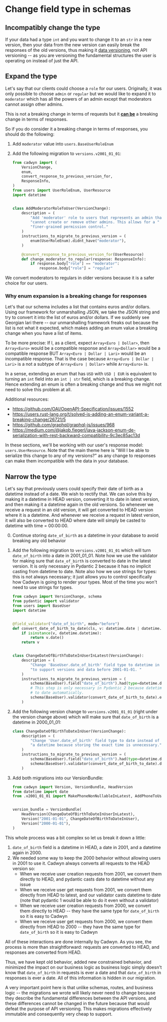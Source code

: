 # Change field type in schemas

## Incompatibly change the type

If your data had a type `int` and you want to change it to an `str` in a new version, then your data from the new version can easily break the responses of the old versions, thus making it [data versioning](../../concepts/beware_of_data_versioning.md), not API versioning -- as you are versioning the fundamental structures the user is operating on instead of just the API.

## Expand the type

Let's say that our clients could choose a `role` for our users. Originally, it was only possible to choose `admin` or `regular` but we would like to expand it to `moderator` which has all the powers of an admin except that moderators cannot assign other admins.

This is not a breaking change in terms of requests but it [**can be**](#why-enum-expansion-is-a-breaking-change-for-responses) a breaking change in terms of responses.

So if you do consider it a breaking change in terms of responses, you should do the following:

1. Add `moderator` value into `users.BaseUserRoleEnum`
2. Add the following migration to `versions.v2001_01_01`:

    ```python
    from cadwyn import (
        VersionChange,
        enum,
        convert_response_to_previous_version_for,
        ResponseInfo,
    )
    from users import UserRoleEnum, UserResource
    import datetime


    class AddModeratorRoleToUser(VersionChange):
        description = (
            "Add 'moderator' role to users that represents an admin that "
            "cannot create or remove other admins. This allows for a "
            "finer-grained permission control."
        )
        instructions_to_migrate_to_previous_version = (
            enum(UserRoleEnum).didnt_have("moderator"),
        )

        @convert_response_to_previous_version_for(UserResource)
        def change_moderator_to_regular(response: ResponseInfo):
            if response.body["role"] == "moderator":
                response.body["role"] = "regular"
    ```

We convert moderators to regulars in older versions because it is a safer choice for our users.

### Why enum expansion is a breaking change for responses

Let's that our schema includes a list that contains euros and/or dollars. Using our framework for unmarshalling JSON, we take the JSON string and try to convert it into the list of euros and/or dollars. If we suddenly see Georgian lari there -- our unmarshalling framework freaks out because the list is not what it expected, which makes adding an enum value a breaking change when you have a list of items.

To be more precise: If I, as a client, expect `Array<Euro | Dollar>`, then `Array<Euro>` would be a compatible response and `Array<Dollar>` would be a compatible response BUT `Array<Euro | Dollar | Lari>` would be an incompatible response.
That is the case because `Array<Euro | Dollar | Lari>` is a not a subtype of `Array<Euro | Dollar>` while `Array<Euro>` is.

In a sense, extending an enum that has `USD` with `USD | EUR` is equivalent to turning an `int` field into an `int | str` field, which is a breaking change. Hence extending an enum is often a breaking change and thus we might not need to solve this problem at all.

Additional resources:

* <https://github.com/OAI/OpenAPI-Specification/issues/1552>
* <https://users.rust-lang.org/t/solved-is-adding-an-enum-variant-a-breaking-change/26721/5>
* <https://github.com/graphql/graphql-js/issues/968>
* <https://medium.com/@jakob.fiegerl/java-jackson-enum-de-serialization-with-rest-backward-compatibility-9c3ec85ac13d>

In these sections, we'll be working with our user's response model: `users.UserResource`. Note that the main theme here is "Will I be able to serialize this change to any of my versions?" as any change to responses can make them incompatible with the data in your database.

## Narrow the type

Let's say that previously users could specify their date of birth as a datetime instead of a date. We wish to rectify that. We can solve this by making it a datetime in HEAD version, converting it to date in latest version, and then making it a datetime again in the old versions. So whenever we receive a request in an old version, it will get converted to HEAD version where it is a datetime. And whenever we receive a request in latest version, it will also be converted to HEAD where date will simply be casted to datetime with time = 00:00:00.

0. Continue storing `date_of_birth` as a datetime in your database to avoid breaking any old behavior
1. Add the following migration to `versions.v2001_01_01` which will turn `date_of_birth` into a date in 2001_01_01. Note how we use the validator for making sure that `date_of_birth` is converted to date in the latest version. It is only necessary in Pydantic 2 because it has no implicit casting from datetime to date. Note also how we use strings for types: this is not always necessary; it just allows you to control specifically how Cadwyn is going to render your types. Most of the time you won't need to use strings for types.

    ```python
    from cadwyn import VersionChange, schema
    from pydantic import validator
    from users import BaseUser
    import datetime


    @field_validator("date_of_birth", mode="before")
    def convert_date_of_birth_to_date(cls, v: datetime.date | datetime.datetime):
        if isinstance(v, datetime.datetime):
            return v.date()
        return v


    class ChangeDateOfBirthToDateInUserInLatest(VersionChange):
        description = (
            "Change 'BaseUser.date_of_birth' field type to datetime in HEAD "
            "to support versions and data before 2001-01-01. "
        )
        instructions_to_migrate_to_previous_version = (
            schema(BaseUser).field("date_of_birth").had(type=datetime.date),
            # This step is only necessary in Pydantic 2 because datetime won't be converted
            # to date automatically.
            schema(BaseUser).validator(convert_date_of_birth_to_date).existed,
        )
    ```

2. Add the following version change to `versions.v2001_01_01` (right under the version change above) which will make sure that `date_of_birth` is a datetime in 2000_01_01:

    ```python
    class ChangeDateOfBirthToDateInUser(VersionChange):
        description = (
            "Change 'User.date_of_birth' field type to date instead of "
            "a datetime because storing the exact time is unnecessary."
        )
        instructions_to_migrate_to_previous_version = (
            schema(BaseUser).field("date_of_birth").had(type=datetime.datetime),
            schema(BaseUser).validator(convert_date_of_birth_to_date).didnt_exist,
        )
    ```

3. Add both migrations into our VersionBundle:

    ```python
    from cadwyn import Version, VersionBundle, HeadVersion
    from datetime import date
    from .v2001_01_01 import MakePhoneNonNullableInLatest, AddPhoneToUser


    version_bundle = VersionBundle(
        HeadVersion(ChangeDateOfBirthToDateInUserInLatest),
        Version("2001-01-01", ChangeDateOfBirthToDateInUser),
        Version("2000-01-01"),
    )
    ```

This whole process was a bit complex so let us break it down a little:

1. `date_of_birth` field is a datetime in HEAD, a date in 2001, and a datetime again in 2000.
2. We needed some way to keep the 2000 behavior without allowing users in 2001 to use it. Cadwyn always converts all requests to the HEAD version so:
    * When we receive user creation requests from 2001, we convert them directly to HEAD, and pydantic casts date to datetime without any issue
    * When we receive user get requests from 2001, we convert them directly from HEAD to latest, and our validator casts datetime to date (note that pydantic 1 would be able to do it even without a validator)
    * When we receive user creation requests from 2000, we convert them directly to HEAD -- they have the same type for `date_of_birth` so it is easy to Cadwyn
    * When we receive user get requests from 2000, we convert them directly from HEAD to 2000 -- they have the same type for `date_of_birth` so it is easy to Cadwyn

All of these interactions are done internally by Cadwyn. As you see, the process is more than straightforward: requests are converted to HEAD, and responses are converted from HEAD.

Thus, we have kept old behavior, added new constrained behavior, and minimized the impact on our business logic as business logic simply doesn't know that `date_of_birth` in requests is ever a date and that `date_of_birth` in responses is ever a date. All of this information is hidden in our migration.

A very important point here is that unlike schemas, routes, and business logic -- the migrations we wrote will likely never need to change because they describe the fundamental differences between the API versions, and these differences cannot be changed in the future because that would defeat the purpose of API versioning. This makes migrations effectively immutable and consequently very cheap to support.
